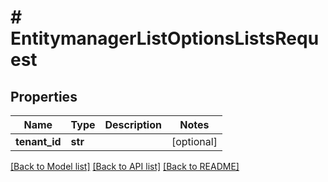 # # EntitymanagerListOptionsListsRequest


## Properties 


Name | Type | Description | Notes
------------ | ------------- | ------------- | -------------
**tenant_id**| **str** |   | [optional]


[[Back to Model list]](../../README.md#models) [[Back to API list]](../../README.md#endpoints) [[Back to README]](../../README.md)

